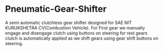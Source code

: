 # Pneumatic-Gear-Shifter
A semi automatic clutchless gear shifter designed for SAE NIT KURUKSHETRA CV(Combustion Vehicle).
For First gear we manually engage and disengage clutch using buttons on steering for rest gears clutch is automatically applied as we shift gears using gear shift buttons on steering.
